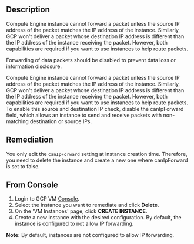 ## Description

Compute Engine instance cannot forward a packet unless the source IP address of the packet matches the IP address of the instance. Similarly, GCP won't deliver a packet whose destination IP address is different than the IP address of the instance receiving the packet. However, both capabilities are required if you want to use instances to help route packets.

Forwarding of data packets should be disabled to prevent data loss or information disclosure.

Compute Engine instance cannot forward a packet unless the source IP address of the packet matches the IP address of the instance. Similarly, GCP won't deliver a packet whose destination IP address is different than the IP address of the instance receiving the packet. However, both capabilities are required if you want to use instances to help route packets. To enable this source and destination IP check, disable the canIpForward field, which allows an instance to send and receive packets with non-matching destination or source IPs.

## Remediation

You only edit the `canIpForward` setting at instance creation time. Therefore, you need to delete the instance and create a new one where canIpForward is set to false.

## From Console

1. Login to GCP VM [Console](https://console.cloud.google.com/compute/instances).
2. Select the instance you want to remediate and click **Delete**.
3. On the 'VM Instances' page, click **CREATE INSTANCE**.
4. Create a new instance with the desired configuration. By default, the instance is configured to not allow IP forwarding.

**Note:** By default, instances are not configured to allow IP forwarding.
